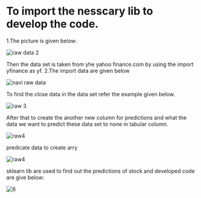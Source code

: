# To import the nesscary lib  to develop the code.
1.The picture is given below:

![raw data 2](https://github.com/user-attachments/assets/f47214bd-56ac-4590-88a6-5b63b3ee28f1)

Then the data set is taken from yhe yahoo finance.com by using the import yfinance as yf.
2.The import data are given below 

![navi raw data](https://github.com/user-attachments/assets/ec12fe7e-7e5e-4ef1-aff0-db71752b7583)

To find the close data in the data set refer the example given below.

![raw 3](https://github.com/user-attachments/assets/e781ede1-ce5d-4215-9ced-a39ce1cfebe7)

After that to create the another new column for predictions and what  the data we want to  predict these data set to none in tabular column.

![raw4](https://github.com/user-attachments/assets/af536ce6-acdd-49a2-a847-d72534ffe9cc)

predicate  data to create arry 

![raw4](https://github.com/user-attachments/assets/86dda8a6-38c2-4f68-9caa-2e364548b2f3)

sklearn lib are used to find out the predictions of stock and developed code are give below:

![6](https://github.com/user-attachments/assets/c7d8dc41-38f0-4c40-93bd-42aea15cd786)

